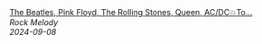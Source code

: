 <!--2024-09-08 13:00:06-->
<div class="yb">
  <a class="nodecor" href="/posts.html?rok/the_beatles_pink_floyd_the_rolling_stones_queen_ac_dc_top_100_classic_rock_songs_of_80s_90s">
    <img class="preview" data-videoid="iEs1FXzbA1o" src="https://i2.ytimg.com/vi/iEs1FXzbA1o/hqdefault.jpg" align="middle" alt="">
  </a>
  <div class="inlbl text">
    <a class="nodecor" href="/posts.html?rok/the_beatles_pink_floyd_the_rolling_stones_queen_ac_dc_top_100_classic_rock_songs_of_80s_90s">The Beatles, Pink Floyd, The Rolling Stones, Queen, AC/DC💥To...</a><br>
    <i class="smaller2">Rock Melody</i><br>
    <i class="smaller3">2024-09-08</i>
  </div>
</div>
